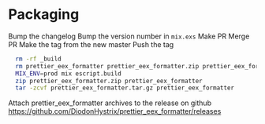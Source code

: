 # 
# Packaging

Bump the changelog
Bump the version number in `mix.exs`
Make PR
Merge PR
Make the tag from the new master
Push the tag
```bash
  rm -rf _build
  rm prettier_eex_formatter prettier_eex_formatter.zip prettier_eex_formatter.tar.gz
  MIX_ENV=prod mix escript.build
  zip prettier_eex_formatter.zip prettier_eex_formatter
  tar -zcvf prettier_eex_formatter.tar.gz prettier_eex_formatter
```
Attach prettier_eex_formatter archives to the release on github https://github.com/DiodonHystrix/prettier_eex_formatter/releases
